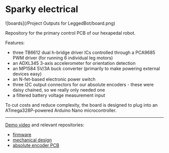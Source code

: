 # Sparky electrical

![boards](/Project Outputs for LeggedBot/board.png)

Repository for the primary control PCB of our hexapedal robot.

Features:
- three TB6612 dual h-bridge driver ICs controlled through a PCA9685 PWM driver (for running 6 individual leg motors)
- an ADXL345 3-axis accelerometer for orientation detection
- an MP1584 5V/3A buck converter (primarily to make powering external devices easy)
- an N-fet-based electronic power switch
- three I2C output connectors for our absolute encoders - these were daisy chained, so we really only needed one
- a filtered battery voltage measurement input

To cut costs and reduce complexity, the board is designed to plug into an ATmega328P-powered Arduino Nano microcontroller.

---

[Demo video](https://www.youtube.com/watch?v=aiBIEI0JHwY) and relevant repositories:
- [firmware](https://github.com/brentyi/sparky_firmware)
- [mechanical design](https://github.com/nanditapiyer/sparky_mechanical)
- [absolute encoder PCB](https://github.com/brentyi/as5048b_breakout)
